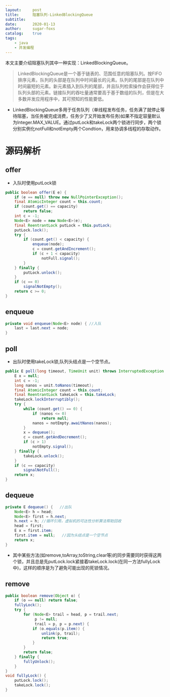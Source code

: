 ```yaml
---
layout:     post
title:      阻塞队列-LinkedBlockingQueue
subtitle:   
date:       2020-01-13
author:     sugar-foxs
catalog: 	true
tags:
    - java
    - 并发编程
---
```


本文主要介绍阻塞队列其中一种实现：LinkedBlockingQueue。

<!-- more -->

> LinkedBlockingQueue是一个基于链表的、范围任意的阻塞队列。按FIFO排序元素，队列的头部是在队列中时间最长的元素。队列的尾部是在队列中时间最短的元素。新元素插入到队列的尾部，并且队列检索操作会获得位于队列头部的元素。链接队列的吞吐量通常要高于基于数组的队列，但是在大多数并发应用程序中，其可预知的性能要低。
- LinkedBlockingQueue多用于任务队列（单线程发布任务，任务满了就停止等待阻塞，当任务被完成消费，任务少了又开始发布任务)如果不指定容量默认为Integer.MAX_VALUE。通过putLock和takeLock两个锁进行同步，两个锁分别实例化notFull和notEmpty两个Condtion，用来协调多线程的存取动作。

# 源码解析
## offer
- 入队时使用putLock锁
```java
public boolean offer(E e) {
    if (e == null) throw new NullPointerException();
    final AtomicInteger count = this.count;
    if (count.get() == capacity)
        return false;
    int c = -1;
    Node<E> node = new Node<E>(e);
    final ReentrantLock putLock = this.putLock;
    putLock.lock();
    try {
        if (count.get() < capacity) {
            enqueue(node);
            c = count.getAndIncrement();
            if (c + 1 < capacity)
                notFull.signal();
        }
    } finally {
        putLock.unlock();
    }
    if (c == 0)
        signalNotEmpty();
    return c >= 0;
}
```

## enqueue
```java
private void enqueue(Node<E> node) { //入队
    last = last.next = node;
}
```

## poll 
- 出队时使用takeLock锁,队列头结点是一个空节点。
```java
public E poll(long timeout, TimeUnit unit) throws InterruptedException {
    E x = null;
    int c = -1;
    long nanos = unit.toNanos(timeout);
    final AtomicInteger count = this.count;
    final ReentrantLock takeLock = this.takeLock;
    takeLock.lockInterruptibly();
    try {
        while (count.get() == 0) {
            if (nanos <= 0)
                return null;
            nanos = notEmpty.awaitNanos(nanos);
        }
        x = dequeue();
        c = count.getAndDecrement();
        if (c > 1)
            notEmpty.signal();
    } finally {
        takeLock.unlock();
    }
    if (c == capacity)
        signalNotFull();
    return x;
}
```

## dequeue
```java
private E dequeue() {   //出队
    Node<E> h = head;
    Node<E> first = h.next;
    h.next = h; //循环引用，虚拟机的可达性分析算法帮助回收
    head = first;
    E x = first.item;
    first.item = null;   //因为头结点是一个空节点
    return x;
}
```
- 其中某些方法(如remove,toArray,toString,clear等)的同步需要同时获得这两个锁，并且总是先putLock.lock紧接着takeLock.lock(在同一方法fullyLock中)，这样的顺序是为了避免可能出现的死锁情况。

## remove
```java
public boolean remove(Object o) {
    if (o == null) return false;
    fullyLock();
    try {
        for (Node<E> trail = head, p = trail.next;
             p != null;
             trail = p, p = p.next) {
            if (o.equals(p.item)) {
                unlink(p, trail);
                return true;
            }
        }
        return false;
    } finally {
        fullyUnlock();
    }
}
void fullyLock() {
    putLock.lock();
    takeLock.lock();
}
```